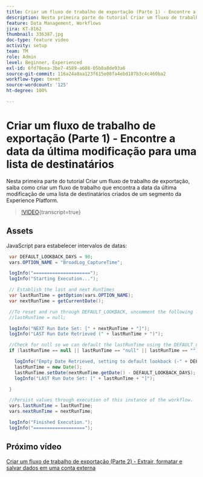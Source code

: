 ```yaml
---
title: Criar um fluxo de trabalho de exportação (Parte 1) - Encontre a data da última modificação para uma lista de destinatários
description: Nesta primeira parte do tutorial Criar um fluxo de trabalho de exportação, saiba como criar um fluxo de trabalho que encontra a data da última modificação de uma lista de destinatários criados de um segmento da Experience Platform.
feature: Data Management, Workflows
jira: KT-8162
thumbnail: 336387.jpg
doc-type: feature video
activity: setup
team: TM
role: Admin
level: Beginner, Experienced
exl-id: 6fd70eea-3be7-4589-a608-05b0a8de93a6
source-git-commit: 116a24a8aa123f615e08fa4ebd187b3c4c460ba2
workflow-type: tm+mt
source-wordcount: '125'
ht-degree: 100%

---
```


# Criar um fluxo de trabalho de exportação (Parte 1) - Encontre a data da última modificação para uma lista de destinatários

Nesta primeira parte do tutorial Criar um fluxo de trabalho de exportação, saiba como criar um fluxo de trabalho que encontra a data da última modificação de uma lista de destinatários criados de um segmento da Experience Platform.

>[!VIDEO](https://video.tv.adobe.com/v/3450052?quality=12&learn=on&captions=por_br){transcript=true}

## Assets

JavaScript para estabelecer intervalos de datas:

```java
 var DEFAULT_LOOKBACK_DAYS = 90;
 vars.OPTION_NAME = "BroadLog_CaptureTime";

 logInfo("=====================");
 logInfo("Starting Execution...");

 // Establish the last and next RunTimes
 var lastRunTime = getOption(vars.OPTION_NAME);
 var nextRunTime = getCurrentDate();

 //To reset and run through DEFAULT_LOOKBACK, uncomment the following line.
 //lastRunTime = null;

 logInfo("NEXT Run Date Set: [" + nextRunTime + "]");
 logInfo("LAST Run Date Retrieved (" + lastRunTime + ")");

 //Check for null so we can default the lastRunTime using the DEFAULT_LOOKBACK 
 if (lastRunTime == null || lastRunTime == "null" || lastRunTime == "") {

   logInfo("Empty Date Retrieved, setting to default lookback (-" + DEFAULT_LOOKBACK_DAYS + " days)");
   lastRunTime = new Date();
   lastRunTime.setDate(nextRunTime.getDate() - DEFAULT_LOOKBACK_DAYS);
   logInfo("LAST Run Date Set: [" + lastRunTime + "]");

 } 

 //Persist values through execution of this instance of the workflow.
 vars.lastRunTime = lastRunTime;
 vars.nextRunTime = nextRunTime;

 logInfo("Finished Execution.");
 logInfo("===================");
```

## Próximo vídeo

[Criar um fluxo de trabalho de exportação (Parte 2) - Extrair, formatar e salvar dados em uma conta externa](extract-format-save-data-to-external-account.md)
